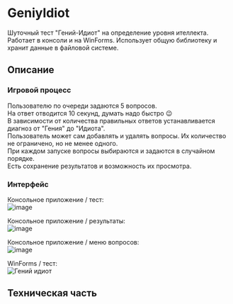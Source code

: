 # GeniyIdiot
 Шуточный тест "Гений-Идиот" на определение уровня ителлекта.<br>Работает в консоли и на WinForms. Использует общую библиотеку и хранит данные в файловой системе.
## Описание
### Игровой процесс
Пользователю по очереди задаются 5 вопросов.<br>
На ответ отводится 10 секунд, думать надо быстро 😉<br>
В зависимости от количества правильных ответов устанавливается диагноз от "Гения" до "Идиота".<br>
Пользователь может сам добавлять и удалять вопросы. Их количество не ограничено, но не менее одного.<br>
При каждом запуске вопросы выбираются и задаются в случайном порядке.<br>
Есть сохранение результатов и возможность их просмотра.
### Интерфейс
Консольное приложение / тест:<br>
![image](https://github.com/user-attachments/assets/007633aa-ee7c-4a6f-84c5-fc2988b911ba)

Консольное приложение / результаты:<br>
![image](https://github.com/user-attachments/assets/73f43720-168a-433f-b5da-52a7606c9c0a)

Консольное приложение / меню вопросов:<br>
![image](https://github.com/user-attachments/assets/41278aff-9e02-4e86-b4da-806ef9cf8d25)

WinForms / тест:<br>
![Гений идиот](https://github.com/user-attachments/assets/ad88c24a-c797-4f3b-ab63-8962f9fd89bd)

## Техническая часть

